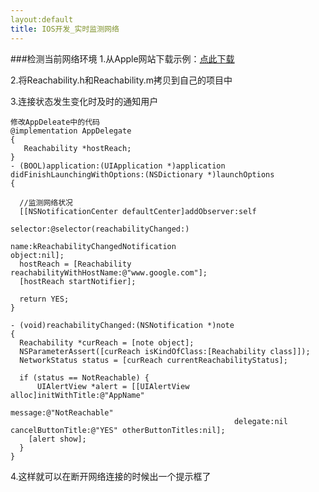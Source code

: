 ```yaml
---
layout:default
title: IOS开发_实时监测网络
---
```


###检测当前网络环境
1.从Apple网站下载示例：[点此下载](https://developer.apple.com/library/ios/samplecode/Reachability/Reachability.zip)

2.将Reachability.h和Reachability.m拷贝到自己的项目中

3.连接状态发生变化时及时的通知用户
  
    修改AppDeleate中的代码  
    @implementation AppDelegate
    {
       Reachability *hostReach;
    }
    - (BOOL)application:(UIApplication *)application didFinishLaunchingWithOptions:(NSDictionary *)launchOptions
    {
    
      //监测网络状况
      [[NSNotificationCenter defaultCenter]addObserver:self
                                            selector:@selector(reachabilityChanged:)
                                            name:kReachabilityChangedNotification  											 object:nil];
      hostReach = [Reachability reachabilityWithHostName:@"www.google.com"];
      [hostReach startNotifier];
    
      return YES;
    }

    - (void)reachabilityChanged:(NSNotification *)note
    {
      Reachability *curReach = [note object];
      NSParameterAssert([curReach isKindOfClass:[Reachability class]]);
      NetworkStatus status = [curReach currentReachabilityStatus];
    
      if (status == NotReachable) {
          UIAlertView *alert = [[UIAlertView alloc]initWithTitle:@"AppName"
                                                       message:@"NotReachable"
                                                      delegate:nil 								cancelButtonTitle:@"YES" otherButtonTitles:nil];
        [alert show];
      }
    }
	
4.这样就可以在断开网络连接的时候出一个提示框了
